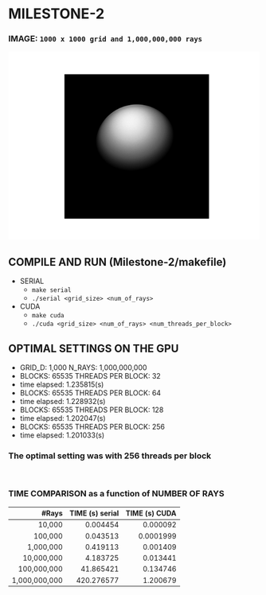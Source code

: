  # **MILESTONE-2**
 ### IMAGE: ```1000 x 1000 grid and 1,000,000,000 rays```
 ![OUTPUT.PNG](./IMAGE.png)
## **COMPILE AND RUN** (Milestone-2/makefile)
* SERIAL
  * ```make serial```
  * ```./serial <grid_size> <num_of_rays>```
* CUDA
  * ```make cuda```
  * ```./cuda <grid_size> <num_of_rays> <num_threads_per_block>```
## **OPTIMAL SETTINGS ON THE GPU** 
* GRID_D: 1,000 N_RAYS: 1,000,000,000
* BLOCKS: 65535 THREADS PER BLOCK: 32
* time elapsed: 1.235815(s)
* BLOCKS: 65535 THREADS PER BLOCK: 64
* time elapsed: 1.228932(s)
* BLOCKS: 65535 THREADS PER BLOCK: 128
* time elapsed: 1.202047(s)
* BLOCKS: 65535 THREADS PER BLOCK: 256
* time elapsed: 1.201033(s)

### The optimal setting was with 256 threads per block
</br>

### **TIME COMPARISON as a function of NUMBER OF RAYS**

 |         #Rays | TIME (s) serial | TIME (s) CUDA |
 | ------------: | --------------: | ------------: |
 |        10,000 |        0.004454 |      0.000092 |
 |       100,000 |        0.043513 |     0.0001999 |
 |     1,000,000 |        0.419113 |      0.001409 |
 |    10,000,000 |        4.183725 |      0.013441 |
 |   100,000,000 |       41.865421 |      0.134746 |
 | 1,000,000,000 |      420.276577 |      1.200679 |
